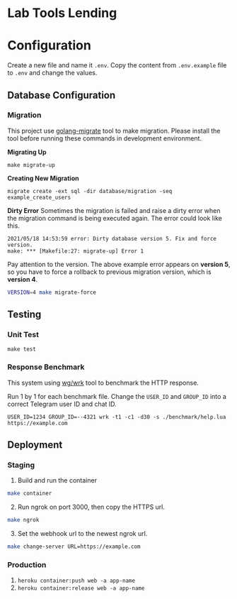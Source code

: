 # Lab Tools Lending

# Configuration
Create a new file and name it `.env`. Copy the content from `.env.example` file to `.env` and change the values.

## Database Configuration
### Migration
This project use [golang-migrate](https://github.com/golang-migrate/migrate) tool to make migration. Please install the tool before running these commands in development environment.

**Migrating Up**
```
make migrate-up
```

**Creating New Migration**
```
migrate create -ext sql -dir database/migration -seq example_create_users
```

**Dirty Error**
Sometimes the migration is failed and raise a dirty error when the migration command is being executed again. The error could look like this.
```log
2021/05/18 14:53:59 error: Dirty database version 5. Fix and force version.
make: *** [Makefile:27: migrate-up] Error 1
```

Pay attention to the version. The above example error appears on **version 5**, so you have to force a rollback to previous migration version, which is **version 4**.
```bash
VERSION=4 make migrate-force
```

## Testing
### Unit Test
```
make test
```

### Response Benchmark
This system using [wg/wrk](https://github.com/wg/wrk) tool to benchmark the HTTP response.

Run 1 by 1 for each benchmark file. Change the `USER_ID` and `GROUP_ID` into a correct Telegram user ID and chat ID.
```
USER_ID=1234 GROUP_ID=--4321 wrk -t1 -c1 -d30 -s ./benchmark/help.lua https://example.com
```

## Deployment
### Staging
1. Build and run the container
```bash
make container
```
2. Run ngrok on port 3000, then copy the HTTPS url.
  ```bash
  make ngrok
  ```
3. Set the webhook url to the newest ngrok url.
  ```bash
  make change-server URL=https://example.com
  ```

### Production
1. `heroku container:push web -a app-name`
2. `heroku container:release web -a app-name`